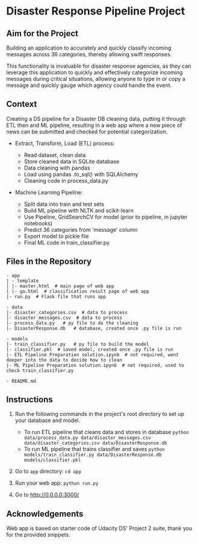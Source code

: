 # Disaster Response Pipeline Project

## Aim for the Project 
Building an application to accurately and quickly classify 
incoming messages across 36 categories, thereby allowing swift responses. 

This functionality is invaluable for disaster response agencies, 
as they can leverage this application to quickly and effectively categorize incoming messages 
during critical situations, allowing anyone to type in or copy 
a message and quickly gauge which agency could handle the event.


## Context
Creating a DS pipeline for a Disaster DB cleaning data, putting it 
through ETL then and ML pipeline, resulting in a web app where a new
piece of news can be submitted and checked for potential categorization.


- Extract, Transform, Load (ETL) process:
  - Read dataset, clean data
  - Store cleaned data in SQLite database
  - Data cleaning with pandas
  - Load using pandas .to_sql() with SQLAlchemy
  - Cleaning code in process_data.py


- Machine Learning Pipeline:
  - Split data into train and test sets
  - Build ML pipeline with NLTK and scikit-learn
  - Use Pipeline, GridSearchCV for model (prior to pipeline, in jupyter notebooks)
  - Predict 36 categories from 'message' column
  - Export model to pickle file
  - Final ML code in train_classifier.py

## Files in the Repository
```
- app
| - template
| |- master.html  # main page of web app
| |- go.html  # classification result page of web app
|- run.py  # Flask file that runs app

- data
|- disaster_categories.csv  # data to process 
|- disaster_messages.csv  # data to process
|- process_data.py   # py file to do the cleaning
|- DisasterResponse.db   # database, created once .py file is run

- models
|- train_classifier.py   # py file to build the model
|- classifier.pkl  # saved model, created once .py file is run
|- ETL Pipeline Preparation solution.ipynb  # not required, went deeper into the data to decide how to clean
|- ML Pipeline Preparation solution.ipynb  # not required, used to check train_classifier.py

- README.md
```

## Instructions
1. Run the following commands in the project's root directory to set up your database and model.

    - To run ETL pipeline that cleans data and stores in database
        `python data/process_data.py data/disaster_messages.csv data/disaster_categories.csv data/DisasterResponse.db`
    - To run ML pipeline that trains classifier and saves
        `python models/train_classifier.py data/DisasterResponse.db models/classifier.pkl`

2. Go to `app` directory: `cd app`

3. Run your web app: `python run.py`

4. Go to http://0.0.0.0:3000/

## Acknowledgements
Web app is based on starter code of Udacity DS' Project 2 suite, thank you for 
the provided snippets.